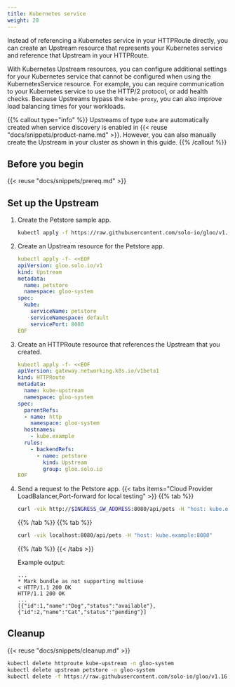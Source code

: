 ```yaml
---
title: Kubernetes service
weight: 20
---
```


Instead of referencing a Kubernetes service in your HTTPRoute directly, you can create an Upstream resource that represents your Kubernetes service and reference that Upstream in your HTTPRoute. 

With Kubernetes Upstream resources, you can configure additional settings for your Kubernetes service that cannot be configured when using the KubernetesService resource. For example, you can require communication to your Kubernetes service to use the HTTP/2 protocol, or add health checks. Because Upstreams bypass the `kube-proxy`, you can also improve load balancing times for your workloads. 

{{% callout type="info" %}}
Upstreams of type `kube` are automatically created when service discovery is enabled in {{< reuse "docs/snippets/product-name.md" >}}. However, you can also manually create the Upstream in your cluster as shown in this guide. 
{{% /callout %}}

## Before you begin

{{< reuse "docs/snippets/prereq.md" >}}

## Set up the Upstream

1. Create the Petstore sample app. 
   ```sh
   kubectl apply -f https://raw.githubusercontent.com/solo-io/gloo/v1.16.x/example/petstore/petstore.yaml
   ```
   
2. Create an Upstream resource for the Petstore app. 
   ```yaml
   kubectl apply -f- <<EOF
   apiVersion: gloo.solo.io/v1
   kind: Upstream
   metadata:
     name: petstore
     namespace: gloo-system
   spec:
     kube:
       serviceName: petstore
       serviceNamespace: default
       servicePort: 8080
   EOF
   ```
   
3. Create an HTTPRoute resource that references the Upstream that you created. 
   ```yaml
   kubectl apply -f- <<EOF
   apiVersion: gateway.networking.k8s.io/v1beta1
   kind: HTTPRoute
   metadata:
     name: kube-upstream
     namespace: gloo-system
   spec:
     parentRefs:
     - name: http
       namespace: gloo-system
     hostnames:
       - kube.example
     rules:
       - backendRefs:
         - name: petstore
           kind: Upstream
           group: gloo.solo.io
   EOF
   ```

4. Send a request to the Petstore app. 
   {{< tabs items="Cloud Provider LoadBalancer,Port-forward for local testing" >}}
   {{% tab %}}
   ```sh
   curl -vik http://$INGRESS_GW_ADDRESS:8080/api/pets -H "host: kube.example:8080"
   ```
   {{% /tab %}}
   {{% tab %}}
   ```sh
   curl -vik localhost:8080/api/pets -H "host: kube.example:8080" 
   ```
   {{% /tab %}}
   {{< /tabs >}}
   
   Example output: 
   ```
   ...
   * Mark bundle as not supporting multiuse
   < HTTP/1.1 200 OK
   HTTP/1.1 200 OK
   ...
   [{"id":1,"name":"Dog","status":"available"},{"id":2,"name":"Cat","status":"pending"}]
   ```
   
## Cleanup

{{< reuse "docs/snippets/cleanup.md" >}}

```sh
kubectl delete httproute kube-upstream -n gloo-system
kubectl delete upstream petstore -n gloo-system
kubectl delete -f https://raw.githubusercontent.com/solo-io/gloo/v1.16.x/example/petstore/petstore.yaml
```
   
   
   
   
   